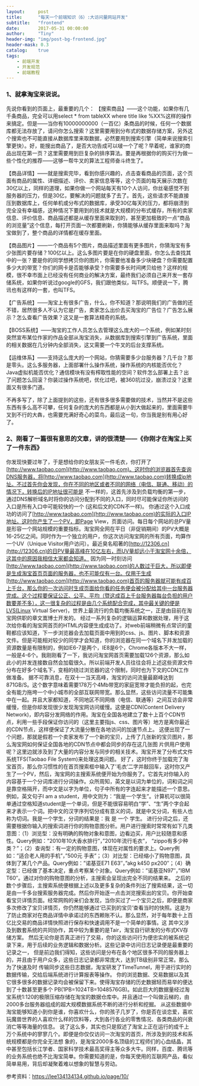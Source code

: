 ```yaml
---
layout:     post
title:      "每天一个前端知识（6）:大访问量网站开发"
subtitle:   "frontend"
date:       2017-05-31 00:00:00
author:     "Tiny"
header-img: "img/post-bg-frontend.jpg"
header-mask: 0.3
catalog:    true
tags:
    - 前端开发
    - 开发规范
    - 前端教程
---
```


### 1、就拿淘宝来说说。

先说你看到的页面上，最重要的几个：
【搜索商品】——这个功能，如果你有几千条商品，完全可以用select * from tableXX where title like %XX%这样的操作来搞定。但是——当你有10000000000（一百亿）条商品的时候，任何一个数据库都无法存放了，请问你怎么搜索？这里需要用到分布式的数据存储方案，另外这个搜索也不可能直接从数据库里来取数据，必然要用到搜索引擎（简单来说搜索引擎更快）。好，能搜出商品了，是否大功告成可以啵一个了呢？早着呢，谁家的商品出现在第一页？这里需要用到巨复杂的排序算法。要是再根据你的购买行为做一些个性化的推荐——这够一帮牛叉的算法工程师奋斗终生了。

【商品详情】——就是搜索完毕，看到你感兴趣的，点击查看商品的页面，这个页面有商品的属性、详细描述、评价、卖家信息等等，这个页面的每天展示次数在30亿以上，同样的道理，如果你做一个网站每天有10个人访问，你丝毫感觉不到服务器的压力，但是30亿，要解决的问题就多了去了。首先，这些请求不能直接压到数据库上，任何单机或分布式的数据库，承受30亿每天的压力，都将崩溃到完全没有幸福感，这种情况下要用到的技术就是大规模的分布式缓存，所有的卖家信息、评价信息、商品描述都是从缓存里面来取到的，甚至更加极致的一点“商品的浏览量”这个信息，每打开页面一次都要刷新，你猜能够从缓存里面来取吗？淘宝做到了，整个商品的详情都在缓存里面。

【商品图片】——一个商品有5个图片，商品描述里面有更多图片，你猜淘宝有多少张图片要存储？100亿以上。这么多图片要是在你的硬盘里面，你怎么去查找其中的一张？要是你的同学想拷贝你的图片，你需要他准备多少块硬盘？你需要配置多少大的带宽？你们的网卡是否能够承受？你需要多长时间拷贝给他？这样的规模，很不幸市面上已经没有任何商业的解决方案，最终我们必须自己来开发一套存储系统，如果你听说过google的GFS，我们跟他类似，叫TFS。顺便说一下，腾讯也有这样的一套，也叫TFS。

【广告系统】——淘宝上有很多广告，什么，你不知道？那说明我们的广告做的还不错，居然很多人不认为它是广告，卖家怎么出价去买淘宝的广告位？广告怎么展示？怎么查看广告效果？这又是一套算法精奇的系统。

【BOSS系统】——淘宝的工作人员怎么去管理这么庞大的一个系统，例如某时刻突然宣布某位作家的作品全部从淘宝消失，从数据库到搜索引擎到广告系统，里面的相关数据在几分钟内全部消失，这又需要一个牛叉的后台支撑系统。

【运维体系】——支持这么庞大的一个网站，你猜需要多少台服务器？几千台？那是零头。这么多服务器，上面部署什么操作系统，操作系统的内核能否优化？Java虚拟机能否优化？通信模块有没有榨取性能的空间？软件怎么部署上去？出了问题怎么回滚？你装过操作系统吧，优化过吧，被360坑过没，崩溃过没？这里面又有很多门道。

不再多写了，除了上面提到的这些，还有很多很多需要做的技术，当然并不是这些东西有多么高不可攀，任何复杂的庞大的东西都是从小到大做起来的，里面需要牛叉到不行的大犇，也需要充满好奇心的菜鸟，最后这一句，你当我是别有用心好了。

### 2、刚看了一篇很有意思的文章，讲的很清楚——《你刚才在淘宝上买了一件东西》

你发现快要过年了，于是想给你的女朋友买一件毛衣，你打开了[http://www.taobao.com](http://www.taobao.com)。这时你的浏览器首先查询DNS服务器，将[http://www.taobao.com](http://www.taobao.com)转换成ip地址。不过首先你会发现，你在不同的地区或者不同的网络（电信、联通、移动）的情况下，转换后的IP地址很可能是 不一样的，这首先涉及到负载均衡的第一步，通过DNS解析域名时将你的访问分配到不同的入口，同时尽可能保证你所访问的入口是所有入口中可能较快的一个 (这和后文的CDN不一样)。
你通过这个入口成功的访问了[http://www.taobao.com](http://www.taobao.com)的实际的入口IP地址。这时你产生了一个PV，即Page View，页面访问。每日每个网站的总PV量是形容一个网站规模的重要指标。淘宝网全网在平日（非促销期间）的PV大概是16-25亿之间。同时作为一个独立的用户，你这次访问淘宝网的所有页面，均算作一个UV（Unique Visitor用户访问）。最近臭名昭著的[http://12306.cn](http://12306.cn)的日PV量最高峰在10亿左右，而UV量却远小于淘宝网十余倍，这其中的原因我相信大家都会知道。
因为同一时刻访问[http://www.taobao.com](http://www.taobao.com)的人数过于巨大，所以即便是生成淘宝首页页面的服务器，也不可能仅有一台。仅用于生成[http://www.taobao.com](http://www.taobao.com)首页的服务器就可能有成百上千台，那么你的一次访问时生成页面给你看的任务便会被分配给其中一台服务器完成。这个过程要保证公正、公平、平均（暨这成百上千台服务器每台负担的用户数要差不多），这一很复杂的过程是由几个系统配合完成，其中最关键的便是LVS(Linux Virtual Server)，世界上最流行的负载均衡系统之一，正是由目前在淘宝网供职的章文嵩博士开发的。
经过一系列复杂的逻辑运算和数据处理，用于这次给你看的淘宝网首页的HTML内容便生成成功了。对web前端稍微有点常识的童鞋都应该知道，下一步浏览器会去加载页面中用到的css、js、图片、脚本和资源文件。但是可能相对较少的同学才会知道，你的浏览器在同一个域名下并发加载的资源数量是有限制的，例如IE6-7是两个，IE8是6个，Chrome各版本不大一样，一般是4-6个。我刚刚看了一下，我访问淘宝网首页需要加载126个资源，那么如此小的并发连接数自然会加载很久。所以前端开发人员往往会将上述这些资源文件分布在好多个域名下，变相的绕过浏览器的这个限制，同时也为下文的CDN工作做准备。
据不可靠消息，在双十一当天高峰，淘宝的访问流量最巅峰达到871GB/S。这个数字意味着需要178万个4Mb带宽的家庭宽带才能负担的起，也完全有能力拖垮一个中小城市的全部互联网带宽。那么显然，这些访问流量不可能集中在一起。并且大家都知道，不同地区不同网络（电信、联通等）之间互访会非常缓慢，但是你却发现很少发现淘宝网访问缓慢。这便是CDN(Content Delivery Network)，即内容分发网络的作用。淘宝在全国各地建立了数十上百个CDN节点，利用一些手段保证你访问的（这里主要指js、css、图片等）地方是离你最近的CDN节点，这样便保证了大流量分散在各地访问的加速节点上。
这便出现了一个问题，那就是假若一个卖家发布了一个新的宝贝，上传了几张新的宝贝图片，那么淘宝网如何保证全国各地的CDN节点中都会同步的存在这几张图 片供用户使用呢？这里边就涉及到了大量的内容分发与同步的相关技术。淘宝开发了分布式文件系统TFS(Taobao File System)来处理这类问题。
好了，这时你终于加载完了淘宝首页，那么你习惯性的在首页搜索框中输入了’毛衣’二字并敲回车，这时你又产生了一个PV，然后，淘宝网的主搜索系统便开始为你服务了。它首先对你输入的内容基于一个分词库进行分词操作。众所周知，英文是以词为单位的，词和词之间是靠空格隔开，而中文是以字为单位，句子中所有的字连起来才能描述一个意思。例如，英文句子I am a student，用中文则为：“我是一个学生”。计算机可以很简单通过空格知道student是一个单词，但是不能很容易明白“学”、“生”两个字合起来才表示一个词。把中文的汉字序列切分成有意义的词，就是中文分词，有些人也称为切词。我是一个学生，分词的结果是：我 是 一个 学生。
进行分词之后，还需要根据你输入的搜索词进行你的购物意图分析。用户进行搜索时常常有如下几类意图：（1）浏览型：没有明确的购物对象和意图，边看边买，用户比较随意和感性。Query例如：”2010年10大香水排行”，”2010年流行毛衣”， “zippo有多少种类？”；（2）查询型：有一定的购物意图，体现在对属性的要求上。Query例如：”适合老人用的手机”，”500元 手表”；（3）对比型：已经缩小了购物意图，具体到了某几个产品。Query例如：”诺基亚E71 E63″，”akg k450 px200″；（4）确定型：已经做了基本决定，重点考察某个对象。Query例如：”诺基亚N97″，”IBM T60″。通过对你的购物意图的分析，主搜索会呈现出完全不同的结果来。
之后的数个步骤后，主搜索系统便根据上述以及更多复杂的条件列出了搜索结果，这一切是由一千多台搜索服务器完成。然后你开始逐一点击浏览搜索出的宝贝。你开始查看宝贝详情页面。经常网购的亲们会发现，当你买过了一个宝贝之后，即便是商家多次修改了宝贝详情页，你仍然能够通过‘已买到的宝贝’查看当时的快照。这是为了防止商家对在商品详情中承诺过的东西赖账不认。那么显然，对于每年数十上百亿比交易的商品详情快照进行保存和快速调用不是一个简单的事情。这 其中又涉及到数套系统的共同协作，其中较为重要的是Tair，淘宝自行研发的分布式KV存储方案。
然后无论你是否真正进行了交易，你的这些访问行为便忠实的被系统记录下来，用于后续的业务逻辑和数据分析。这些记录中访问日志记录便是最重要的记录之一， 但是前边我们得知，这些访问是分布在各个地区很多不同的服务器上的，并且由于用户众多，这些日志记录都非常庞大，达到TB级别非常正常。那么为了快速及时 传输同步这些日志数据，淘宝研发了TimeTunnel，用于进行实时的数据传输，交给后端系统进行计算报表等操作。
你的浏览数据、交易数据以及其它很多很多的数据记录均会被保留下来。使得淘宝存储的历史数据轻而易举的便达到了十数甚至更多个 PB(1PB=1024TB=1048576GB)。如此巨大的数据量经过淘宝系统1:120的极限压缩存储在淘宝的数据仓库中。并且通过一个叫做云梯的，由2000多台服务器组成的超大规模数据系统不断的进行分析和挖掘。
从这些数据中淘宝能够知道小到你是谁，你喜欢什么，你的孩子几岁了，你是否在谈恋爱，喜欢玩魔兽世界的人喜欢什么样的饮料等，大到各行各业的零售情况、各类商品的兴衰消亡等等海量的信息。
说了这么多，其实也只是叙述了淘宝上正在运行的成千上万个系统中的寥寥几个。即便是你仅仅访问一次淘宝的首页，所涉及到的技术和系统规模都是你完全无法想 象的，是淘宝2000多名顶级的工程师们的心血结晶，其中甚至包括长江学者、国家科学技术最高奖得主等众多大牛。同样，百度、腾讯等的业务系统也绝不比淘宝简单。你需要知道的是，你每天使用的互联网产品，看似简单易用，背后却凝聚着难以想象的智慧与劳动。

参考资料：https://lee134134134.github.io/page/10/



